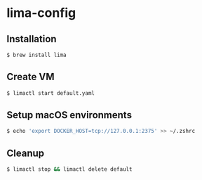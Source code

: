 # lima-config

## Installation

```bash
$ brew install lima
```

## Create VM

```bash
$ limactl start default.yaml
```

## Setup macOS environments

```bash
$ echo 'export DOCKER_HOST=tcp://127.0.0.1:2375' >> ~/.zshrc
```

## Cleanup

```bash
$ limactl stop && limactl delete default
```
